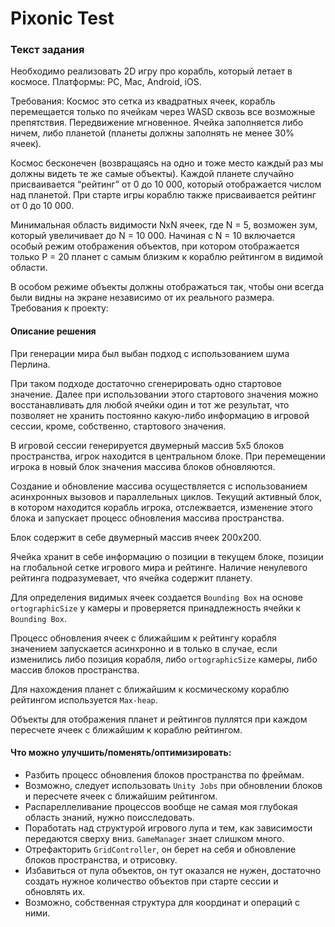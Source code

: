 ﻿# Pixonic Test

### Текст задания

Необходимо реализовать 2D игру про корабль, который летает в космосе. Платформы:
PC, Mac, Android, iOS.

Требования:
Космос это сетка из квадратных ячеек, корабль перемещается только по ячейкам через
WASD сквозь все возможные препятствия. Передвижение мгновенное.
Ячейка заполняется либо ничем, либо планетой (планеты должны заполнять не менее
30% ячеек).

Космос бесконечен (возвращаясь на одно и тоже место каждый раз мы должны видеть те
же самые объекты).
Каждой планете случайно присваивается “рейтинг” от 0 до 10 000, который отображается
числом над планетой. При старте игры кораблю также присваивается рейтинг от 0 до 10
000.

Минимальная область видимости NxN ячеек, где N = 5, возможен зум, который
увеличивает до N = 10 000.
Начиная с N = 10 включается особый режим отображения объектов, при котором
отображается только P = 20 планет с самым близким к кораблю рейтингом в видимой
области.

В особом режиме объекты должны отображаться так, чтобы они всегда были видны на
экране независимо от их реального размера.
Требования к проекту:

#### Описание решения

При генерации мира был выбан подход с использованием шума Перлина.

При таком подходе достаточно сгенерировать одно стартовое значение. Далее при использовании этого стартового
значения можно восстанавливать для любой ячейки один и тот же результат, что позволяет не хранить постоянно какую-либо информацию
в игровой сессии, кроме, собственно, стартового значения.

В игровой сессии генерируется двумерный массив 5х5 блоков пространства, игрок находится в центральном блоке.
При перемещении игрока в новый блок значения массива блоков обновляются.

Создание и обновление массива осуществляется с использованием асинхронных вызовов и параллельных циклов.
Текущий активный блок, в котором находится корабль игрока, отслежвается, изменение этого блока и запускает
процесс обновления массива пространства.

Блок содержит в себе двумерный массив ячеек 200х200.

Ячейка хранит в себе информацию о позиции в текущем блоке, позиции на глобальной сетке игрового мира и рейтинге.
Наличие ненулевого рейтинга подразумевает, что ячейка содержит планету.

Для определения видимых ячеек создается `Bounding Box` на основе `ortographicSize` у камеры и проверяется
принадлежность ячейки к `Bounding Box`.

Процесс обновления ячеек с ближайшим к рейтингу корабля значением запускается асинхронно и в только в случае,
если изменились либо позиция корабля, либо `ortographicSize` камеры, либо массив блоков пространства.

Для нахождения планет с ближайшим к космическому кораблю рейтингом используется `Max-heap`.

Объекты для отображения планет и рейтингов пуллятся при каждом пересчете ячеек с ближайшим к кораблю рейтингом.

#### Что можно улучшить/поменять/оптимизировать:

* Разбить процесс обновления блоков пространства по фреймам.
* Возможно, следует использовать `Unity Jobs` при обновлении блоков и пересчете ячеек с ближайшим рейтингом.
* Распареллеливание процессов вообще не самая моя глубокая область знаний, нужно поисследовать.
* Поработать над структурой игрового лупа и тем, как зависимости передаются сверху вниз. `GameManager` знает слишком много.
* Отрефакторить `GridController`, он берет на себя и обновление блоков пространства, и отрисовку.
* Избавиться от пула объектов, он тут оказался не нужен, достаточно создать нужное количество объектов при старте сессии и обновлять их.
* Возможно, собственная структура для координат и операций с ними.
